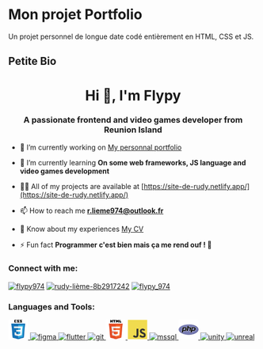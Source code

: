 # Mon projet Portfolio
Un projet personnel de longue date codé entièrement en HTML, CSS et JS.

## Petite Bio
<h1 align="center">Hi 👋, I'm Flypy</h1>
<h3 align="center">A passionate frontend and video games developer from Reunion Island</h3>

- 🔭 I’m currently working on [My personnal portfolio](https://site-de-rudy.netlify.app/)

- 🌱 I’m currently learning **On some web frameworks, JS language and video games development**

- 👨‍💻 All of my projects are available at [https://site-de-rudy.netlify.app/](https://site-de-rudy.netlify.app/)

- 📫 How to reach me **r.lieme974@outlook.fr**

- 📄 Know about my experiences [My CV](https://drive.google.com/file/d/1Ps6jeB8DlAVQ-m3Un3KlO6AhaLCHDj1f/view?usp=sharing)

- ⚡ Fun fact **Programmer c'est bien mais ça me rend ouf ! 🤯**

<h3 align="left">Connect with me:</h3>
<p align="left">
<a href="https://twitter.com/flypy974" target="blank"><img align="center" src="https://raw.githubusercontent.com/rahuldkjain/github-profile-readme-generator/master/src/images/icons/Social/twitter.svg" alt="flypy974" height="30" width="40" /></a>
<a href="https://linkedin.com/in/rudy-lième-8b2917242" target="blank"><img align="center" src="https://raw.githubusercontent.com/rahuldkjain/github-profile-readme-generator/master/src/images/icons/Social/linked-in-alt.svg" alt="rudy-lième-8b2917242" height="30" width="40" /></a>
<a href="https://instagram.com/flypy_974" target="blank"><img align="center" src="https://raw.githubusercontent.com/rahuldkjain/github-profile-readme-generator/master/src/images/icons/Social/instagram.svg" alt="flypy_974" height="30" width="40" /></a>
</p>

<h3 align="left">Languages and Tools:</h3>
<p align="left"> <a href="https://www.w3schools.com/css/" target="_blank" rel="noreferrer"> <img src="https://raw.githubusercontent.com/devicons/devicon/master/icons/css3/css3-original-wordmark.svg" alt="css3" width="40" height="40"/> </a> <a href="https://www.figma.com/" target="_blank" rel="noreferrer"> <img src="https://www.vectorlogo.zone/logos/figma/figma-icon.svg" alt="figma" width="40" height="40"/> </a> <a href="https://flutter.dev" target="_blank" rel="noreferrer"> <img src="https://www.vectorlogo.zone/logos/flutterio/flutterio-icon.svg" alt="flutter" width="40" height="40"/> </a> <a href="https://git-scm.com/" target="_blank" rel="noreferrer"> <img src="https://www.vectorlogo.zone/logos/git-scm/git-scm-icon.svg" alt="git" width="40" height="40"/> </a> <a href="https://www.w3.org/html/" target="_blank" rel="noreferrer"> <img src="https://raw.githubusercontent.com/devicons/devicon/master/icons/html5/html5-original-wordmark.svg" alt="html5" width="40" height="40"/> </a> <a href="https://developer.mozilla.org/en-US/docs/Web/JavaScript" target="_blank" rel="noreferrer"> <img src="https://raw.githubusercontent.com/devicons/devicon/master/icons/javascript/javascript-original.svg" alt="javascript" width="40" height="40"/> </a> <a href="https://www.microsoft.com/en-us/sql-server" target="_blank" rel="noreferrer"> <img src="https://www.svgrepo.com/show/303229/microsoft-sql-server-logo.svg" alt="mssql" width="40" height="40"/> </a> <a href="https://www.php.net" target="_blank" rel="noreferrer"> <img src="https://raw.githubusercontent.com/devicons/devicon/master/icons/php/php-original.svg" alt="php" width="40" height="40"/> </a> <a href="https://unity.com/" target="_blank" rel="noreferrer"> <img src="https://www.vectorlogo.zone/logos/unity3d/unity3d-icon.svg" alt="unity" width="40" height="40"/> </a> <a href="https://unrealengine.com/" target="_blank" rel="noreferrer"> <img src="https://raw.githubusercontent.com/kenangundogan/fontisto/036b7eca71aab1bef8e6a0518f7329f13ed62f6b/icons/svg/brand/unreal-engine.svg" alt="unreal" width="40" height="40"/> </a> </p>
